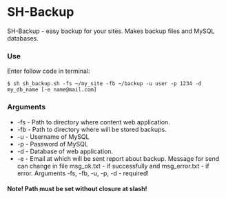 SH-Backup
=========

SH-Backup - easy backup for your sites. Makes backup files and MySQL databases.

### Use
Enter follow code in terminal:
```
$ sh sh_backup.sh -fs ~/my_site -fb ~/backup -u user -p 1234 -d my_db_name [-e name@mail.com]
```

### Arguments
+ -fs - Path to directory where content web application.
+ -fb - Path to directory where will be stored backups.
+ -u - Username of MySQL
+ -p - Password of MySQL
+ -d - Database of web application.
+ -e - Email at which will be sent report about backup. Message for send can change in file msg_ok.txt - if successfully and msg_error.txt - if error.
Arguments  -fs, -fb, -u, -p, -d - required!

#### Note! Path must be set without closure at slash!
